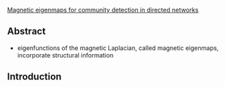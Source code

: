 [Magnetic eigenmaps for community detection in directed networks](https://arxiv.org/abs/1606.07359)
## Abstract
- eigenfunctions of the magnetic Laplacian, called magnetic eigenmaps, incorporate structural information

## Introduction
